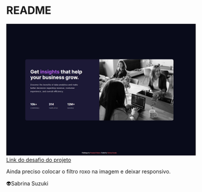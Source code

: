 # README
<img src="imagem.jpg" alt="imagem do projeto">
<a href="https://www.frontendmentor.io/challenges/stats-preview-card-component-8JqbgoU62" target= "_blank" >Link do desafio do projeto</a>
<p>Ainda preciso colocar o filtro roxo na imagem e deixar responsivo.</p>
<p>👽Sabrina Suzuki</p>
